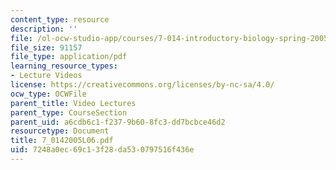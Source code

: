 ```yaml
---
content_type: resource
description: ''
file: /ol-ocw-studio-app/courses/7-014-introductory-biology-spring-2005/7248a0ec69c13f28da530797516f436e_7_0142005L06.pdf
file_size: 91157
file_type: application/pdf
learning_resource_types:
- Lecture Videos
license: https://creativecommons.org/licenses/by-nc-sa/4.0/
ocw_type: OCWFile
parent_title: Video Lectures
parent_type: CourseSection
parent_uid: a6cdb6c1-f237-9b60-8fc3-dd7bcbce46d2
resourcetype: Document
title: 7_0142005L06.pdf
uid: 7248a0ec-69c1-3f28-da53-0797516f436e
---
```

